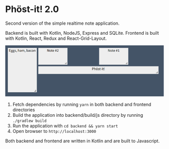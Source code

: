 # Phöst-it! 2.0

Second version of the simple realtime note application.

Backend is built with Kotlin, NodeJS, Express and SQLite.
Frontend is built with Kotlin, React, Redux and React-Grid-Layout.

![Screenshot](./screenshots/screenshot.png?raw=true)

1. Fetch dependencies by running `yarn` in both backend and frontend directories
2. Build the application into backend/build/js directory by running `./gradlew build`
3. Run the application with `cd backend && yarn start`
4. Open browser to `http://localhost:3000`

Both backend and frontend are written in Kotlin and are built to Javascript.
